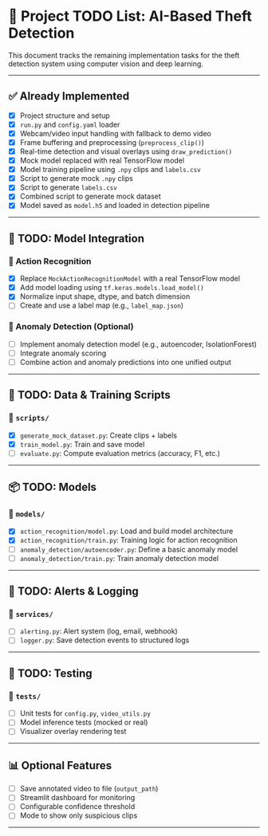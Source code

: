# 📝 Project TODO List: AI-Based Theft Detection

This document tracks the remaining implementation tasks for the theft detection system using computer vision and deep learning.

---

## ✅ Already Implemented

- [x] Project structure and setup
- [x] `run.py` and `config.yaml` loader
- [x] Webcam/video input handling with fallback to demo video
- [x] Frame buffering and preprocessing (`preprocess_clip()`)
- [x] Real-time detection and visual overlays using `draw_prediction()`
- [x] Mock model replaced with real TensorFlow model
- [x] Model training pipeline using `.npy` clips and `labels.csv`
- [x] Script to generate mock `.npy` clips
- [x] Script to generate `labels.csv`
- [x] Combined script to generate mock dataset
- [x] Model saved as `model.h5` and loaded in detection pipeline

---

## 🔧 TODO: Model Integration

### 🔹 Action Recognition

- [x] Replace `MockActionRecognitionModel` with a real TensorFlow model
- [x] Add model loading using `tf.keras.models.load_model()`
- [x] Normalize input shape, dtype, and batch dimension
- [ ] Create and use a label map (e.g., `label_map.json`)

### 🔹 Anomaly Detection (Optional)

- [ ] Implement anomaly detection model (e.g., autoencoder, IsolationForest)
- [ ] Integrate anomaly scoring
- [ ] Combine action and anomaly predictions into one unified output

---

## 🧹 TODO: Data & Training Scripts

### 📁 `scripts/`

- [x] `generate_mock_dataset.py`: Create clips + labels
- [x] `train_model.py`: Train and save model
- [ ] `evaluate.py`: Compute evaluation metrics (accuracy, F1, etc.)

---

## 📦 TODO: Models

### 📁 `models/`

- [x] `action_recognition/model.py`: Load and build model architecture
- [x] `action_recognition/train.py`: Training logic for action recognition
- [ ] `anomaly_detection/autoencoder.py`: Define a basic anomaly model
- [ ] `anomaly_detection/train.py`: Train anomaly detection model

---

## 🔔 TODO: Alerts & Logging

### 📁 `services/`

- [ ] `alerting.py`: Alert system (log, email, webhook)
- [ ] `logger.py`: Save detection events to structured logs

---

## 🧪 TODO: Testing

### 📁 `tests/`

- [ ] Unit tests for `config.py`, `video_utils.py`
- [ ] Model inference tests (mocked or real)
- [ ] Visualizer overlay rendering test

---

## 📊 Optional Features

- [ ] Save annotated video to file (`output_path`)
- [ ] Streamlit dashboard for monitoring
- [ ] Configurable confidence threshold
- [ ] Mode to show only suspicious clips

---
